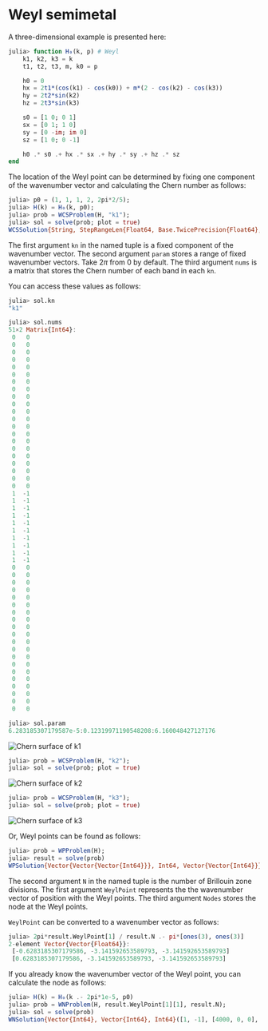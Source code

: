 # Weyl semimetal

A three-dimensional example is presented here:

```julia
julia> function H₀(k, p) # Weyl
    k1, k2, k3 = k
    t1, t2, t3, m, k0 = p

    h0 = 0
    hx = 2t1*(cos(k1) - cos(k0)) + m*(2 - cos(k2) - cos(k3))
    hy = 2t2*sin(k2)
    hz = 2t3*sin(k3)

    s0 = [1 0; 0 1]
    sx = [0 1; 1 0]
    sy = [0 -im; im 0]
    sz = [1 0; 0 -1]

    h0 .* s0 .+ hx .* sx .+ hy .* sy .+ hz .* sz
end
```

The location of the Weyl point can be determined by fixing one component of the wavenumber vector and calculating the Chern number as follows:

```julia
julia> p0 = (1, 1, 1, 2, 2pi*2/5);
julia> H(k) = H₀(k, p0);
julia> prob = WCSProblem(H, "k1");
julia> sol = solve(prob; plot = true)
WCSSolution{String, StepRangeLen{Float64, Base.TwicePrecision{Float64}, Base.TwicePrecision{Float64}, Int64}, Matrix{Int64}}("k1", 6.283185307179587e-5:0.12319971190548208:6.160048427127176, [0 0; 0 0; … ; 0 0; 0 0])
```

The first argument `kn` in the named tuple is a fixed component of the wavenumber vector. 
The second argument `param` stores a range of fixed wavenumber vectors.
Take $2\pi$ from $0$ by default.
The third argument `nums` is a matrix that stores the Chern number of each band in each `kn`.

You can access these values as follows:

```julia
julia> sol.kn
"k1"

julia> sol.nums
51×2 Matrix{Int64}:
 0   0
 0   0
 0   0
 0   0
 0   0
 0   0
 0   0
 0   0
 0   0
 0   0
 0   0
 0   0
 0   0
 0   0
 0   0
 0   0
 0   0
 0   0
 0   0
 0   0
 0   0
 1  -1
 1  -1
 1  -1
 1  -1
 1  -1
 1  -1
 1  -1
 1  -1
 1  -1
 1  -1
 0   0
 0   0
 0   0
 0   0
 0   0
 0   0
 0   0
 0   0
 0   0
 0   0
 0   0
 0   0
 0   0
 0   0
 0   0
 0   0
 0   0
 0   0
 0   0
 0   0

julia> sol.param
6.283185307179587e-5:0.12319971190548208:6.160048427127176
```

![Chern surface of k1](https://github.com/KskAdch/TopologicalNumbers.jl/assets/139373570/02ba7790-4997-495a-9b74-48964271410d)

```julia
julia> prob = WCSProblem(H, "k2");
julia> sol = solve(prob; plot = true)
```

![Chern surface of k2](https://github.com/KskAdch/TopologicalNumbers.jl/assets/139373570/35aeb1af-41b0-4b91-9603-81a2d58772c1)

```julia
julia> prob = WCSProblem(H, "k3");
julia> sol = solve(prob; plot = true)
```

![Chern surface of k3](https://github.com/KskAdch/TopologicalNumbers.jl/assets/139373570/2827affe-0c57-42f9-828c-2740818ea425)

Or, Weyl points can be found as follows:

```julia
julia> prob = WPProblem(H);
julia> result = solve(prob)
WPSolution{Vector{Vector{Vector{Int64}}}, Int64, Vector{Vector{Int64}}}([[[4000, 0, 0], [6000, 0, 0]], [[4000, 0, 0], [6000, 0, 0]]], 10000, [[1, -1], [-1, 1]])
```

The second argument `N` in the named tuple is the number of Brillouin zone divisions.
The first argument `WeylPoint` represents the the wavenumber vector of position with the Weyl points.
The third argument `Nodes` stores the node at the Weyl points.


`WeylPoint` can be converted to a wavenumber vector as follows:

```julia
julia> 2pi*result.WeylPoint[1] / result.N .- pi*[ones(3), ones(3)]
2-element Vector{Vector{Float64}}:
 [-0.6283185307179586, -3.141592653589793, -3.141592653589793]
 [0.6283185307179586, -3.141592653589793, -3.141592653589793]
```


If you already know the wavenumber vector of the Weyl point, you can calculate the node as follows:

```julia
julia> H(k) = H₀(k .- 2pi*1e-5, p0)
julia> prob = WNProblem(H, result.WeylPoint[1][1], result.N);
julia> sol = solve(prob)
WNSolution{Vector{Int64}, Vector{Int64}, Int64}([1, -1], [4000, 0, 0], 10000)
```

